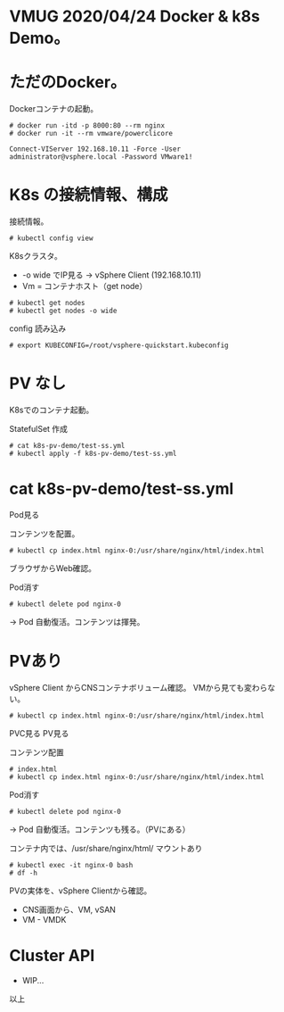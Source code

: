# VMUG 2020/04/24 Docker & k8s Demo。

# ただのDocker。

Dockerコンテナの起動。

```
# docker run -itd -p 8000:80 --rm nginx
# docker run -it --rm vmware/powerclicore
```

```
Connect-VIServer 192.168.10.11 -Force -User administrator@vsphere.local -Password VMware1!
```


# K8s の接続情報、構成

接続情報。

```
# kubectl config view
```

K8sクラスタ。

- -o wide でIP見る → vSphere Client (192.168.10.11)
- Vm = コンテナホスト（get node）

```
# kubectl get nodes
# kubectl get nodes -o wide
```

config 読み込み

```
# export KUBECONFIG=/root/vsphere-quickstart.kubeconfig
```

# PV なし

K8sでのコンテナ起動。

StatefulSet 作成

```
# cat k8s-pv-demo/test-ss.yml
# kubectl apply -f k8s-pv-demo/test-ss.yml
```

# cat k8s-pv-demo/test-ss.yml

Pod見る

コンテンツを配置。

```
# kubectl cp index.html nginx-0:/usr/share/nginx/html/index.html
```

ブラウザからWeb確認。

Pod消す

```
# kubectl delete pod nginx-0
```

→ Pod 自動復活。コンテンツは揮発。

# PVあり

vSphere Client からCNSコンテナボリューム確認。
VMから見ても変わらない。

```
# kubectl cp index.html nginx-0:/usr/share/nginx/html/index.html
```

PVC見る
PV見る

コンテンツ配置

```
# index.html
# kubectl cp index.html nginx-0:/usr/share/nginx/html/index.html
```

Pod消す

```
# kubectl delete pod nginx-0
```

→ Pod 自動復活。コンテンツも残る。（PVにある）

コンテナ内では、/usr/share/nginx/html/ マウントあり

```
# kubectl exec -it nginx-0 bash
# df -h
```

PVの実体を、vSphere Clientから確認。

- CNS画面から、VM, vSAN
- VM - VMDK


# Cluster API

- WIP...


以上

